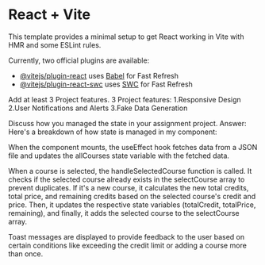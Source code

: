 # React + Vite

This template provides a minimal setup to get React working in Vite with HMR and some ESLint rules.

Currently, two official plugins are available:

- [@vitejs/plugin-react](https://github.com/vitejs/vite-plugin-react/blob/main/packages/plugin-react/README.md) uses [Babel](https://babeljs.io/) for Fast Refresh
- [@vitejs/plugin-react-swc](https://github.com/vitejs/vite-plugin-react-swc) uses [SWC](https://swc.rs/) for Fast Refresh


Add at least 3 Project features.
3 Project features:
1.Responsive Design
2.User Notifications and Alerts
3.Fake Data Generation 

Discuss how you managed the state in your assignment project.
Answer: Here's a breakdown of how state is managed in my component:

When the component mounts, the useEffect hook fetches data from a JSON file and updates the allCourses state variable with the fetched data.

When a course is selected, the handleSelectedCourse function is called. It checks if the selected course already exists in the selectCourse array to prevent duplicates. If it's a new course, it calculates the new total credits, total price, and remaining credits based on the selected course's credit and price. Then, it updates the respective state variables (totalCredit, totalPrice, remaining), and finally, it adds the selected course to the selectCourse array.

Toast messages are displayed to provide feedback to the user based on certain conditions like exceeding the credit limit or adding a course more than once.
